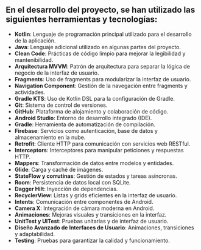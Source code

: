 <h2>En el desarrollo del proyecto, se han utilizado las siguientes herramientas y tecnologías:</h2>
  <ul>
    <li><b>Kotlin</b>: Lenguaje de programación principal utilizado para el desarrollo de la aplicación.</li>
    <li><b>Java</b>: Lenguaje adicional utilizado en algunas partes del proyecto.</li>
    <li><b>Clean Code</b>: Prácticas de código limpio para mejorar la legibilidad y mantenibilidad.</li>
    <li><b>Arquitectura MVVM</b>: Patrón de arquitectura para separar la lógica de negocio de la interfaz de usuario.</li>
    <li><b>Fragments</b>: Uso de fragments para modularizar la interfaz de usuario.</li>
    <li><b>Navigation Component</b>: Gestión de la navegación entre fragments y actividades.</li>
    <li><b>Gradle KTS</b>: Uso de Kotlin DSL para la configuración de Gradle.</li>
    <li><b>Git</b>: Sistema de control de versiones.</li>
    <li><b>GitHub</b>: Plataforma de alojamiento y colaboración de código.</li>
    <li><b>Android Studio</b>: Entorno de desarrollo integrado (IDE).</li>
    <li><b>Gradle</b>: Herramienta de automatización de compilación.</li>
    <li><b>Firebase</b>: Servicios como autenticación, base de datos y almacenamiento en la nube.</li>
    <li><b>Retrofit</b>: Cliente HTTP para comunicación con servicios web RESTful.</li>
    <li><b>Interceptors</b>: Interceptores para manipular peticiones y respuestas HTTP.</li>
    <li><b>Mappers</b>: Transformación de datos entre modelos y entidades.</li>
    <li><b>Glide</b>: Carga y caché de imágenes.</li>
    <li><b>StateFlow y corrutinas</b>: Gestión de estados y tareas asíncronas.</li>
    <li><b>Room</b>: Persistencia de datos local con SQLite.</li>
    <li><b>Dagger Hilt</b>: Inyección de dependencias.</li>
    <li><b>RecyclerView</b>: Listas y grids eficientes en la interfaz de usuario.</li>
    <li><b>Intents</b>: Comunicación entre componentes de Android.</li>
    <li><b>Camera X</b>: Integración de cámara moderna en Android.</li>
    <li><b>Animaciones</b>: Mejoras visuales y transiciones en la interfaz.</li>
    <li><b>UnitTest y UITest</b>: Pruebas unitarias y de interfaz de usuario.</li>
    <li><b>Diseño Avanzado de Interfaces de Usuario</b>: Animaciones, transiciones y adaptabilidad.</li>
    <li><b>Testing</b>: Pruebas para garantizar la calidad y funcionamiento.</li>
  </ul>